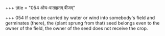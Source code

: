 +++
title = "054 ओघ-वाताहृतम् बीजम्"

+++
054	If seed be carried by water or wind into somebody's field and germinates (there), the (plant sprung from that) seed belongs even to the owner of the field, the owner of the seed does not receive the crop.